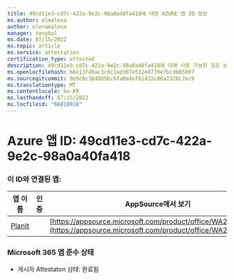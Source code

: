 ```yaml
---
title: 49cd11e3-cd7c-422a-9e2c-98a0a40fa418에 대한 AZURE 앱 ID 정보
ms.author: elmalova
author: elenamalova
manager: tonybal
ms.date: 07/15/2022
ms.topic: article
ms.service: attestation
certification_type: attested
description: 49cd11e3-cd7c-422a-9e2c-98a0a40fa418에 대해 사용 가능한 모든 보안 및 규정 준수 정보입니다.
ms.openlocfilehash: 66e13f4bac3cdc1ad307e512e0739e7bcd885007
ms.sourcegitcommit: 9e5c6c3b4885bc6fa0a4af61432c86a232bc7ec9
ms.translationtype: MT
ms.contentlocale: ko-KR
ms.lasthandoff: 07/15/2022
ms.locfileid: "66810918"
---
```

# <a name="azure-app-id-49cd11e3-cd7c-422a-9e2c-98a0a40fa418"></a>Azure 앱 ID: 49cd11e3-cd7c-422a-9e2c-98a0a40fa418


### <a name="apps-associated-with-this-id"></a>이 ID와 연결된 앱:
| **앱 이름** | **인증** | **AppSource에서 보기** |
|--------------|---------------|-----------------------|
| [PlanIt](../forward/WA200004211.md) |  | [https://appsource.microsoft.com/product/office/WA200004211](https://appsource.microsoft.com/product/office/WA200004211) |

### <a name="microsoft-365-app-compliance-status"></a>Microsoft 365 앱 준수 상태
- 게시자 Attestaton 상태: 완료됨
